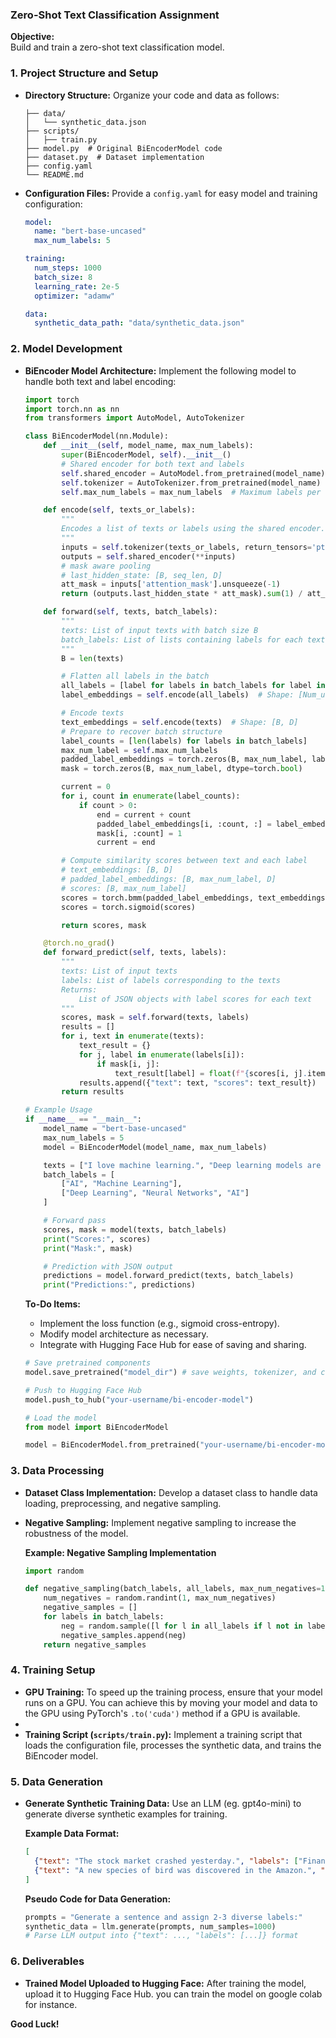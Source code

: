 ### **Zero-Shot Text Classification Assignment**

**Objective:**  
Build and train a zero-shot text classification model.

### **1. Project Structure and Setup**

- **Directory Structure:**
  Organize your code and data as follows:
  ```
  ├── data/
  │   └── synthetic_data.json
  ├── scripts/
  │   ├── train.py
  ├── model.py  # Original BiEncoderModel code
  ├── dataset.py  # Dataset implementation
  ├── config.yaml
  └── README.md
  ```
- **Configuration Files:**
  Provide a `config.yaml` for easy model and training configuration:
  ```yaml
  model:
    name: "bert-base-uncased"
    max_num_labels: 5

  training:
    num_steps: 1000
    batch_size: 8
    learning_rate: 2e-5
    optimizer: "adamw"

  data:
    synthetic_data_path: "data/synthetic_data.json"
  ```

### **2. Model Development**

- **BiEncoder Model Architecture:**
  Implement the following model to handle both text and label encoding:
  
  ```python
  import torch
  import torch.nn as nn
  from transformers import AutoModel, AutoTokenizer

  class BiEncoderModel(nn.Module):
      def __init__(self, model_name, max_num_labels):
          super(BiEncoderModel, self).__init__()
          # Shared encoder for both text and labels
          self.shared_encoder = AutoModel.from_pretrained(model_name)
          self.tokenizer = AutoTokenizer.from_pretrained(model_name)
          self.max_num_labels = max_num_labels  # Maximum labels per sample

      def encode(self, texts_or_labels):
          """
          Encodes a list of texts or labels using the shared encoder.
          """
          inputs = self.tokenizer(texts_or_labels, return_tensors='pt', padding=True, truncation=True)
          outputs = self.shared_encoder(**inputs)
          # mask aware pooling
          # last_hidden_state: [B, seq_len, D]
          att_mask = inputs['attention_mask'].unsqueeze(-1)
          return (outputs.last_hidden_state * att_mask).sum(1) / att_mask.sum(1)

      def forward(self, texts, batch_labels):
          """
          texts: List of input texts with batch size B
          batch_labels: List of lists containing labels for each text
          """
          B = len(texts)

          # Flatten all labels in the batch
          all_labels = [label for labels in batch_labels for label in labels]
          label_embeddings = self.encode(all_labels)  # Shape: [Num_unique_labels, D]

          # Encode texts
          text_embeddings = self.encode(texts)  # Shape: [B, D]
          # Prepare to recover batch structure
          label_counts = [len(labels) for labels in batch_labels]
          max_num_label = self.max_num_labels
          padded_label_embeddings = torch.zeros(B, max_num_label, label_embeddings.size(-1))
          mask = torch.zeros(B, max_num_label, dtype=torch.bool)

          current = 0
          for i, count in enumerate(label_counts):
              if count > 0:
                  end = current + count
                  padded_label_embeddings[i, :count, :] = label_embeddings[current:end]
                  mask[i, :count] = 1
                  current = end

          # Compute similarity scores between text and each label
          # text_embeddings: [B, D]
          # padded_label_embeddings: [B, max_num_label, D]
          # scores: [B, max_num_label]
          scores = torch.bmm(padded_label_embeddings, text_embeddings.unsqueeze(2)).squeeze(2)
          scores = torch.sigmoid(scores)

          return scores, mask

      @torch.no_grad()
      def forward_predict(self, texts, labels):
          """
          texts: List of input texts
          labels: List of labels corresponding to the texts
          Returns:
              List of JSON objects with label scores for each text
          """
          scores, mask = self.forward(texts, labels)
          results = []
          for i, text in enumerate(texts):
              text_result = {}
              for j, label in enumerate(labels[i]):
                  if mask[i, j]:
                      text_result[label] = float(f"{scores[i, j].item():.2f}")
              results.append({"text": text, "scores": text_result})
          return results

  # Example Usage
  if __name__ == "__main__":
      model_name = "bert-base-uncased"
      max_num_labels = 5
      model = BiEncoderModel(model_name, max_num_labels)

      texts = ["I love machine learning.", "Deep learning models are powerful."]
      batch_labels = [
          ["AI", "Machine Learning"],
          ["Deep Learning", "Neural Networks", "AI"]
      ]

      # Forward pass
      scores, mask = model(texts, batch_labels)
      print("Scores:", scores)
      print("Mask:", mask)

      # Prediction with JSON output
      predictions = model.forward_predict(texts, batch_labels)
      print("Predictions:", predictions)
  ```

  **To-Do Items:**
  - Implement the loss function (e.g., sigmoid cross-entropy).
  - Modify model architecture as necessary.
  - Integrate with Hugging Face Hub for ease of saving and sharing.
  
  ```python
  # Save pretrained components
  model.save_pretrained("model_dir") # save weights, tokenizer, and configs

  # Push to Hugging Face Hub
  model.push_to_hub("your-username/bi-encoder-model")

  # Load the model
  from model import BiEncoderModel

  model = BiEncoderModel.from_pretrained("your-username/bi-encoder-model")
  ```

### **3. Data Processing**

- **Dataset Class Implementation:**
  Develop a dataset class to handle data loading, preprocessing, and negative sampling.

- **Negative Sampling:**
  Implement negative sampling to increase the robustness of the model.
  
  **Example: Negative Sampling Implementation**
  ```python
  import random

  def negative_sampling(batch_labels, all_labels, max_num_negatives=10):
      num_negatives = random.randint(1, max_num_negatives)
      negative_samples = []
      for labels in batch_labels:
          neg = random.sample([l for l in all_labels if l not in labels], num_negatives)
          negative_samples.append(neg)
      return negative_samples
  ```

### **4. Training Setup**

- **GPU Training:**
  To speed up the training process, ensure that your model runs on a GPU. You can achieve this by moving your model and data to the GPU using PyTorch's `.to('cuda')` method if a GPU is available.
- 
- **Training Script (`scripts/train.py`):**
  Implement a training script that loads the configuration file, processes the synthetic data, and trains the BiEncoder model.

### **5. Data Generation**

- **Generate Synthetic Training Data:**
  Use an LLM (eg. gpt4o-mini) to generate diverse synthetic examples for training.
  
  **Example Data Format:**
  ```json
  [
    {"text": "The stock market crashed yesterday.", "labels": ["Finance", "Economy"]},
    {"text": "A new species of bird was discovered in the Amazon.", "labels": ["Biology", "Environment", "Animals"]}
  ]
  ```
  
  **Pseudo Code for Data Generation:**
  ```python
  prompts = "Generate a sentence and assign 2-3 diverse labels:"
  synthetic_data = llm.generate(prompts, num_samples=1000)
  # Parse LLM output into {"text": ..., "labels": [...]} format
  ```

### **6. Deliverables**

- **Trained Model Uploaded to Hugging Face:**
  After training the model, upload it to Hugging Face Hub. 
  you can train the model on google colab for instance.

**Good Luck!**

